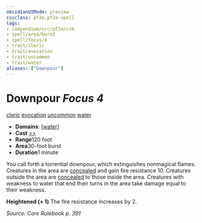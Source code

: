 ```yaml
---
obsidianUIMode: preview
cssclass: pf2e,pf2e-spell
tags:
- compendium/src/pf2e/crb
- spell/area/burst
- spell/focus/4
- trait/cleric
- trait/evocation
- trait/uncommon
- trait/water
aliases: ["Downpour"]
---
```

# Downpour *Focus 4*   
[cleric](../../Rules/traits/cleric.md)  [evocation](../../Rules/traits/evocation.md)  [uncommon](../../Rules/traits/uncommon.md)  [water](../../Rules/traits/water.md)  

- **Domains**: [[water](../setting/domains.md#Water)]
- **Cast** [>>](../../Rules/core-rulebook/chapter-9-playing-the-game.md#Actions "Two-Action") 
- **Range**120 foot
- **Area**30-foot burst
- **Duration**1 minute

You call forth a torrential downpour, which extinguishes nonmagical flames. Creatures in the area are [concealed](../../Rules/conditions.md#Concealed) and gain fire resistance 10. Creatures outside the area are [concealed](../../Rules/conditions.md#Concealed) to those inside the area. Creatures with weakness to water that end their turns in the area take damage equal to their weakness.

**Heightened (+ 1)** The fire resistance increases by 2.

*Source: Core Rulebook p. 391*